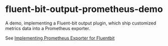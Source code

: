 # fluent-bit-output-prometheus-demo

A demo, implementing a Fluent-bit output plugin, which ship customized metrics data into a Prometheus exporter.

See [Implementing Prometheus Exporter for Fluentbit](https://sund.site/posts/2022/implementing-prometheus-exporter-for-fluentbit/)

